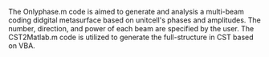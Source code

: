 The Onlyphase.m code is aimed to generate and analysis a multi-beam coding didgital metasurface based on unitcell's phases and amplitudes. 
The number, direction, and power of each beam are specified by the user.
The CST2Matlab.m code is utilized to generate the full-structure in CST based on VBA.
